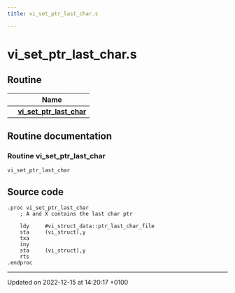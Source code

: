 ```yaml
---
title: vi_set_ptr_last_char.s

---
```


# vi_set_ptr_last_char.s



## Routine

|                | Name           |
| -------------- | -------------- |
| | **[vi_set_ptr_last_char](Files/vi__set__ptr__last__char_8s.md#Routine-vi-set-ptr-last-char)** |


## Routine documentation

### Routine vi_set_ptr_last_char

```ca65
vi_set_ptr_last_char
```




## Source code

```ca65
.proc vi_set_ptr_last_char
    ; A and X contains the last char ptr

    ldy     #vi_struct_data::ptr_last_char_file
    sta     (vi_struct),y
    txa
    iny
    sta     (vi_struct),y
    rts
.endproc
```


-------------------------------

Updated on 2022-12-15 at 14:20:17 +0100
